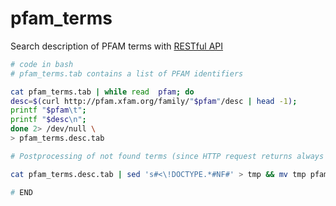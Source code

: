 # pfam_terms
Search description of PFAM terms with [RESTful API](http://pfam.xfam.org/help#tabview=tab11)

```bash
# code in bash
# pfam_terms.tab contains a list of PFAM identifiers

cat pfam_terms.tab | while read  pfam; do
desc=$(curl http://pfam.xfam.org/family/"$pfam"/desc | head -1);
printf "$pfam\t";
printf "$desc\n";
done 2> /dev/null \
> pfam_terms.desc.tab

# Postprocessing of not found terms (since HTTP request returns always 200, even when the PFAM term was not found and an error is reported in HTML)

cat pfam_terms.desc.tab | sed 's#<\!DOCTYPE.*#NF#' > tmp && mv tmp pfam_terms.desc.tab

# END
```
